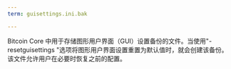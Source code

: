 ```yaml
---
term: guisettings.ini.bak

---
```

Bitcoin Core 中用于存储图形用户界面（GUI）设置备份的文件。当使用"-resetguisettings "选项将图形用户界面设置重置为默认值时，就会创建该备份。该文件允许用户在必要时恢复之前的配置。